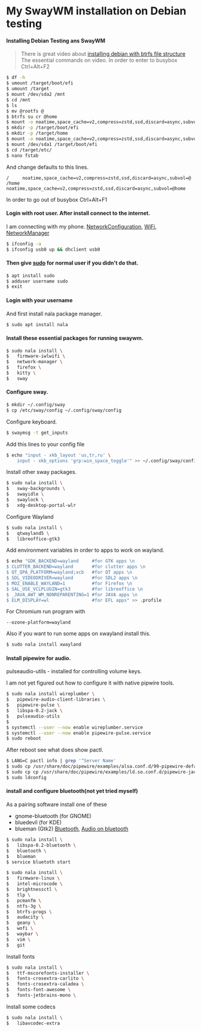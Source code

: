 # My SwayWM installation on Debian testing
#### Installing Debian Testing ans SwayWM
> There is great video about [installing debian with btrfs file structure](https://youtu.be/_i_InuWyfQE)
The essential commands on video. In order to enter to busybox Ctrl+Alt+F2
```bash
$ df -h
$ umount /target/boot/efi
$ umount /target
$ mount /dev/sda2 /mnt
$ cd /mnt
$ ls
$ mv @rootfs @
$ btrfs su cr @home
$ mount -o noatime,space_cache=v2,compress=zstd,ssd,discard=async,subvol=@ /dev/sda2 /target
$ mkdir -p /target/boot/efi
$ mkdir -p /target/home
$ mount -o noatime,space_cache=v2,compress=zstd,ssd,discard=async,subvol=@home /dev/sda2 /target/home
$ mount /dev/sda1 /target/boot/efi
$ cd /target/etc/
$ nano fstab
```
And change defaults to this lines.
```
/     noatime,space_cache=v2,compress=zstd,ssd,discard=async,subvol=@
/home noatime,space_cache=v2,compress=zstd,ssd,discard=async,subvol=@home
```
In order to go out of busybox Ctrl+Alt+F1

#### Login with root user. After install connect to the internet.
I am connecting with my phone. [NetworkConfiguration](https://wiki.debian.org/NetworkConfiguration),
[WiFi](https://wiki.debian.org/WiFi), [NetworkManager](https://wiki.debian.org/NetworkManager)
```bash
$ ifconfig -a
$ ifconfig usb0 up && dhclient usb0
```
#### Then give [sudo](https://wiki.debian.org/sudo/) for normal user if you didn't do that.
```bash
$ apt install sudo
$ adduser username sudo
$ exit
```
#### Login with your username
And first install nala package manager.
```bash
$ sudo apt install nala
```
#### Install these essential packages for running swaywm. 
```bash
$ sudo nala install \
$	firmware-iwlwifi \
$ 	network-manager \
$ 	firefox \
$	kitty \
$	sway
```
#### Configure sway.
```bash
$ mkdir ~/.config/sway
$ cp /etc/sway/config ~/.config/sway/config
```
Configure keyboard.
```bash
$ swaymsg -t get_inputs
```
Add this lines to your config file
```bash
$ echo "input - xkb_layout 'us,tr,ru' \
	input - xkb_options 'grp:win_space_toggle'" >> ~/.config/sway/config
```
Install other sway packages.
```bash
$ sudo nala install \
$	sway-backgrounds \
$	swayidle \
$	swaylock \
$	xdg-desktop-portal-wlr
```
Configure Wayland
```bash
$ sudo nala install \
$	qtwayland5 \
$	libreoffice-gtk3
```
Add environment variables in order to apps to work on wayland.
```bash
$ echo "GDK_BACKEND=wayland		#for GTK apps \n
$ CLUTTER_BACKEND=wayland		#for clutter apps \n
$ QT_QPA_PLATFORM=wayland;xcb	#for QT apps \n
$ SDL_VIDEODRIVER=wayland		#for SDL2 apps \n
$ MOZ_ENABLE_WAYLAND=1			#for Firefox \n
$ SAL_USE_VCLPLUGIN=gtk3		#for libreoffice \n
$ _JAVA_AWT_WM_NONREPARENTING=1	#for JAVA apps \n
$ ELM_DISPLAY=wl				#for EFL apps" >> .profile
```
For Chromium run program with
```
--ozone-platform=wayland
```
Also if you want to run some apps on xwayland install this.
```bash
$ sudo nala install xwayland
```
#### Install pipewire for audio.
pulseaudio-utils - installed for controlling volume keys.

I am not yet figured out how to configure it with native pipwire tools.
```bash
$ sudo nala install wireplumber \
$	pipewire-audio-client-libraries \
$	pipewire-pulse \
$	libspa-0.2-jack \
$	pulseaudio-utils
$
$ systemctl --user --now enable wireplumber.service
$ systemctl --user --now enable pipewire-pulse.service
$ sudo reboot
```
After reboot see what does show pactl.
```bash
$ LANG=C pactl info | grep '^Server Name'
$ sudo cp /usr/share/doc/pipewire/examples/alsa.conf.d/99-pipewire-default.conf /etc/alsa/conf.d/
$ sudo cp cp /usr/share/doc/pipewire/examples/ld.so.conf.d/pipewire-jack-*.conf /etc/ld.so.conf.d/
$ sudo ldconfig
```
#### install and configure bluetooth(not yet tried myself)
As a pairing software install one of these
- gnome-bluetooth (for GNOME) 
- bluedevil (for KDE)
- blueman (Gtk2) 
[Bluetooth](https://wiki.debian.org/BluetoothUser),
[Audio on bluetooth](https://wiki.debian.org/BluetoothUser/a2dp)
```bash
$ sudo nala install \
$	libspa-0.2-bluetooth \
$	bluetooth \
$	blueman
$ service bluetoth start
```

```bash
$ sudo nala install \
$	firmware-linux \
$	intel-microcode \
$	brightnessctl \
$	tlp \
$	pcmanfm \
$	ntfs-3g \
$	btrfs-progs \
$	audacity \
$	geany \
$	wofi \
$	waybar \
$	vim \
$	git 
```
Install fonts
```bash
$ sudo nala install \
$	ttf-mscorefonts-installer \
$	fonts-crosextra-carlito \
$	fonts-crosextra-caladea \
$	fonts-font-awesome \
$	fonts-jetbrains-mono \
```
Install some codecs
```bash
$ sudo nala install \
$	libavcodec-extra
```

